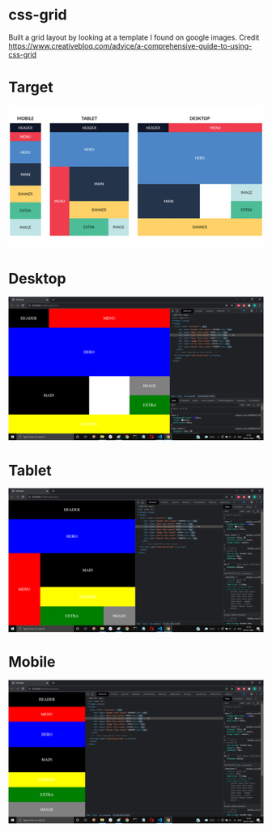 # css-grid
Built a grid layout by looking at a template I found on google images. Credit https://www.creativebloq.com/advice/a-comprehensive-guide-to-using-css-grid 
# Target
![target](https://github.com/ReubenBarboza/css-grid/blob/master/target.jpg?raw=true)
# Desktop
![desktop](https://github.com/ReubenBarboza/css-grid/blob/master/output/desktop.png?raw=true)
# Tablet
![tablet](https://github.com/ReubenBarboza/css-grid/blob/master/output/tablet.png?raw=true)
# Mobile
![mobile](https://github.com/ReubenBarboza/css-grid/blob/master/output/mobile.png?raw=true)
